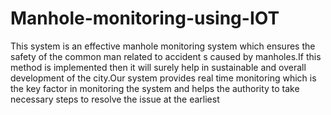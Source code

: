 # Manhole-monitoring-using-IOT
This system is an effective manhole monitoring system which ensures the safety of the common man related to accident s caused by manholes.If this method is implemented then it will surely help in sustainable and overall development of the city.Our system provides real time monitoring which is the key factor in monitoring the system and helps the authority to take necessary steps to resolve the issue at the earliest


